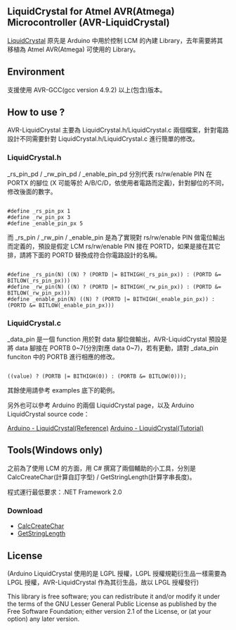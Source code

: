 ## LiquidCrystal for Atmel AVR(Atmega) Microcontroller (AVR-LiquidCrystal) ##

[LiquidCrystal](https://github.com/arduino/Arduino/tree/master/libraries/LiquidCrystal) 原先是 Arduino 中用於控制 LCM 的內建 Library，去年需要將其移植為 Atmel AVR(Atmega) 可使用的 Library。

## Environment ##

支援使用 AVR-GCC(gcc version 4.9.2) 以上(包含)版本。

## How to use ? ##

AVR-LiquidCrystal 主要為 LiquidCrystal.h/LiquidCrystal.c 兩個檔案，針對電路設計不同需要針對 LiquidCrystal.h/LiquidCrystal.c 進行簡單的修改。

### LiquidCrystal.h ###

\_rs\_pin\_pd / \_rw\_pin\_pd / \_enable\_pin\_pd 分別代表 rs/rw/enable PIN 在 PORTX 的腳位 (X 可能等於 A/B/C/D，依使用者電路而定義)，針對腳位的不同，修改後面的數字。

```

#define _rs_pin_px 1
#define _rw_pin_px 3
#define _enable_pin_px 5

```

而 \_rs\_pin / \_rw\_pin / \_enable\_pin 是為了實現對 rs/rw/enable PIN 做電位輸出而定義的，預設是假定 LCM rs/rw/enable PIN 接在 PORTD，如果是接在其它排，請將下面的 PORTD 替換成符合你電路設計的名稱。

```

#define _rs_pin(N) ((N) ? (PORTD |= BITHIGH(_rs_pin_px)) : (PORTD &= BITLOW(_rs_pin_px)))
#define _rw_pin(N) ((N) ? (PORTD |= BITHIGH(_rw_pin_px)) : (PORTD &= BITLOW(_rw_pin_px)))
#define _enable_pin(N) ((N) ? (PORTD |= BITHIGH(_enable_pin_px)) : (PORTD &= BITLOW(_enable_pin_px)))

```

### LiquidCrystal.c ###

_data_pin 是一個 function 用於對 data 腳位做輸出，AVR-LiquidCrystal 預設是將 data 腳接在 PORTB 0~7(分別對應 data 0~7)，若有更動，請對 \_data\_pin funciton 中的 PORTB 進行相應的修改。

```

((value) ? (PORTB |= BITHIGH(0)) : (PORTB &= BITLOW(0)));

```

其餘使用請參考 examples 底下的範例。

另外也可以參考 Arduino 的兩個 LiquidCrystal page，以及 Arduino LiquidCrystal source code：

[Arduino - LiquidCrystal(Reference)](http://www.arduino.cc/en/Reference/LiquidCrystal)
[Arduino - LiquidCrystal(Tutorial)](http://www.arduino.cc/en/Tutorial/LiquidCrystal)

## Tools(Windows only) ##

之前為了使用 LCM 的方面，用 C# 撰寫了兩個輔助的小工具，分別是 CalcCreateChar(計算自訂字型) / GetStringLength(計算字串長度)。

程式運行最低要求：.NET Framework 2.0

### Download ###

+ [CalcCreateChar](http://bit.ly/1GFB7f4)
+ [GetStringLength](http://bit.ly/1GQGFc1)

## License ##

(Arduino LiquidCrystal 使用的是 LGPL 授權，LGPL 授權規範衍生品一樣需要為 LPGL 授權，AVR-LiquidCrystal 作為其衍生品，故以 LPGL 授權發行)

This library is free software; you can redistribute it and/or modify it under the terms of the GNU Lesser General Public License as published by the Free Software Foundation; either version 2.1 of the License, or (at your option) any later version.